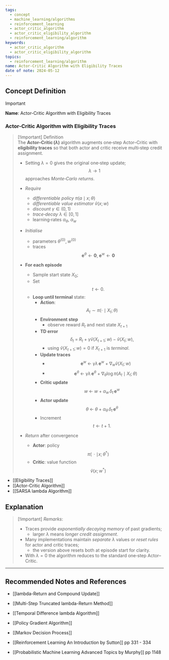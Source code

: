 ```yaml
---
tags:
  - concept
  - machine_learning/algorithms
  - reinforcement_learning
  - actor_critic_algorithm
  - actor_critic_eligibility_algorithm
  - reinforcement_learning/algorithm
keywords:
  - actor_critic_algorithm
  - actor_critic_eligibility_algorithm
topics:
  - reinforcement_learning/algorithm
name: Actor-Critic Algorithm with Eligibility Traces
date of note: 2024-05-12
---
```


## Concept Definition

>[!important]
>**Name**: Actor-Critic Algorithm with Eligibility Traces

### Actor-Critic Algorithm with Eligibility Traces

>[!important] Definition  
>The **Actor–Critic ($\lambda$)** algorithm augments one‑step Actor–Critic with **eligibility traces** so that both actor and critic receive multi‑step credit assignment.  
>- Setting $\lambda = 0$ gives the original one‑step update; $$\lambda \to 1$$ approaches *Monte‑Carlo returns*.  
>
>- *Require*  
>	- *differentiable policy* $\pi(a\mid x;\theta)$  
>	- *differentiable value estimator* $\hat v(x;w)$ 
>	- *discount* $\gamma\in(0,1)$ 
>	- *trace‑decay* $\lambda\in[0,1]$  
>	- learning‑rates $\alpha_\theta,\;\alpha_w$  
>
>- *Initialise*  
>	- parameters $\theta^{(0)},\, w^{(0)}$  
>	- traces $$\mathbf e^{\theta} \gets \mathbf 0,\; \mathbf e^{w} \gets \mathbf 0$$  
>
>- **For each episode**  
>	- Sample start state $X_0$; 
>	- Set $$t \gets 0.$$  
>	- **Loop until terminal** state:  
>		- **Action**: $$A_t \sim \pi(\cdot \mid X_t;\theta)$$  
>		- **Environment step**
>			- observe reward $R_t$ and next state $X_{t+1}$ 
>		- **TD error**  $$\delta_t \;=\; R_t + \gamma \hat v(X_{t+1};w)\;-\;\hat v(X_t;w) ,$$  
>			- using $\hat v(X_{t+1};w)=0$ if $X_{t+1}$ is *terminal*.  
>		- **Update traces**  
>			- $$\mathbf e^{w} \;\gets\; \gamma\lambda\,\mathbf e^{w}      + \nabla_{w}\hat v(X_t;w)$$  
>			- $$\mathbf e^{\theta} \;\gets\; \gamma\lambda\,\mathbf e^{\theta} + \nabla_{\theta}\log\pi(A_t\mid X_t;\theta)$$  
>		- **Critic update**  $$w \;\gets\; w + \alpha_w\,\delta_t\,\mathbf e^{w}$$  
>		- **Actor update**  $$\theta \;\gets\; \theta + \alpha_\theta\,\delta_t\,\mathbf e^{\theta}$$  
>		- Increment $$t \gets t+1.$$  
>
>- *Return* after convergence  
>	- **Actor**: policy $$\pi(\,\cdot\mid x;\,\theta^{*})$$  
>	- **Critic**: value function $$\hat v(x;\,w^{*})$$  

- [[Eligibility Traces]]
- [[Actor-Critic Algorithm]]
- [[SARSA lambda Algorithm]]

## Explanation

>[!important] *Remarks*:  
>- Traces provide *exponentially decaying memory* of past gradients; 
>	- larger $\lambda$ means *longer credit assignment*.  
>- Many implementations maintain *separate* $\lambda$ values or *reset rules* for actor and critic traces; 
>	- the version above resets both at episode start for clarity.  
>- With $\lambda = 0$ the algorithm reduces to the standard one‑step Actor–Critic.  




-----------
##  Recommended Notes and References



- [[lambda-Return and Compound Update]]
- [[Multi-Step Truncated lambda-Return Method]]
- [[Temporal Difference lambda Algorithm]]
- [[Policy Gradient Algorithm]]
- [[Markov Decision Process]]


- [[Reinforcement Learning An Introduction by Sutton]] pp 331 - 334
- [[Probabilistic Machine Learning Advanced Topics by Murphy]] pp 1148
